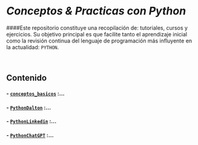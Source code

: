 <p align="center">
  <img src="">
</p>


# ***Conceptos & Practicas con Python***

####Este repositorio constituye una recopilación de: tutoriales, cursos y ejercicios. Su objetivo principal es que facilite tanto el aprendizaje inicial como la revisión continua del lenguaje de programación más influyente en la actualidad:  `PYTHON`.

<br>

## **Contenido**

#### - [`conceptos_basicos`](url) :...
#### - [`PythonDalton`](url) :...
#### - [`PythonLinkedin`](url) :...
#### - [`PythonChatGPT`](url) :...

<br>